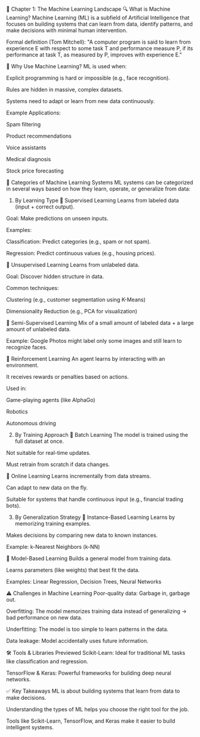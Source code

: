 📘 Chapter 1: The Machine Learning Landscape
🔍 What is Machine Learning?
Machine Learning (ML) is a subfield of Artificial Intelligence that focuses on building systems that can learn from data, identify patterns, and make decisions with minimal human intervention.

Formal definition (Tom Mitchell):
"A computer program is said to learn from experience E with respect to some task T and performance measure P, if its performance at task T, as measured by P, improves with experience E."

🤖 Why Use Machine Learning?
ML is used when:

Explicit programming is hard or impossible (e.g., face recognition).

Rules are hidden in massive, complex datasets.

Systems need to adapt or learn from new data continuously.

Example Applications:

Spam filtering

Product recommendations

Voice assistants

Medical diagnosis

Stock price forecasting

🧭 Categories of Machine Learning Systems
ML systems can be categorized in several ways based on how they learn, operate, or generalize from data:

1. By Learning Type
🔹 Supervised Learning
Learns from labeled data (input + correct output).

Goal: Make predictions on unseen inputs.

Examples:

Classification: Predict categories (e.g., spam or not spam).

Regression: Predict continuous values (e.g., housing prices).

🔹 Unsupervised Learning
Learns from unlabeled data.

Goal: Discover hidden structure in data.

Common techniques:

Clustering (e.g., customer segmentation using K-Means)

Dimensionality Reduction (e.g., PCA for visualization)

🔹 Semi-Supervised Learning
Mix of a small amount of labeled data + a large amount of unlabeled data.

Example: Google Photos might label only some images and still learn to recognize faces.

🔹 Reinforcement Learning
An agent learns by interacting with an environment.

It receives rewards or penalties based on actions.

Used in:

Game-playing agents (like AlphaGo)

Robotics

Autonomous driving

2. By Training Approach
🔹 Batch Learning
The model is trained using the full dataset at once.

Not suitable for real-time updates.

Must retrain from scratch if data changes.

🔹 Online Learning
Learns incrementally from data streams.

Can adapt to new data on the fly.

Suitable for systems that handle continuous input (e.g., financial trading bots).

3. By Generalization Strategy
🔹 Instance-Based Learning
Learns by memorizing training examples.

Makes decisions by comparing new data to known instances.

Example: k-Nearest Neighbors (k-NN)

🔹 Model-Based Learning
Builds a general model from training data.

Learns parameters (like weights) that best fit the data.

Examples: Linear Regression, Decision Trees, Neural Networks

⚠️ Challenges in Machine Learning
Poor-quality data: Garbage in, garbage out.

Overfitting: The model memorizes training data instead of generalizing → bad performance on new data.

Underfitting: The model is too simple to learn patterns in the data.

Data leakage: Model accidentally uses future information.

🛠️ Tools & Libraries Previewed
Scikit-Learn: Ideal for traditional ML tasks like classification and regression.

TensorFlow & Keras: Powerful frameworks for building deep neural networks.

✅ Key Takeaways
ML is about building systems that learn from data to make decisions.

Understanding the types of ML helps you choose the right tool for the job.

Tools like Scikit-Learn, TensorFlow, and Keras make it easier to build intelligent systems.
